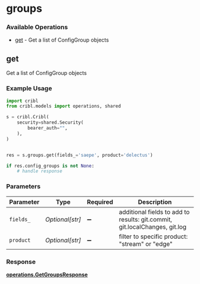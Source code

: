 # groups

### Available Operations

* [get](#get) - Get a list of ConfigGroup objects

## get

Get a list of ConfigGroup objects

### Example Usage

```python
import cribl
from cribl.models import operations, shared

s = cribl.Cribl(
    security=shared.Security(
        bearer_auth="",
    ),
)


res = s.groups.get(fields_='saepe', product='delectus')

if res.config_groups is not None:
    # handle response
```

### Parameters

| Parameter                                                                  | Type                                                                       | Required                                                                   | Description                                                                |
| -------------------------------------------------------------------------- | -------------------------------------------------------------------------- | -------------------------------------------------------------------------- | -------------------------------------------------------------------------- |
| `fields_`                                                                  | *Optional[str]*                                                            | :heavy_minus_sign:                                                         | additional fields to add to results: git.commit, git.localChanges, git.log |
| `product`                                                                  | *Optional[str]*                                                            | :heavy_minus_sign:                                                         | filter to specific product: "stream" or "edge"                             |


### Response

**[operations.GetGroupsResponse](../../models/operations/getgroupsresponse.md)**

